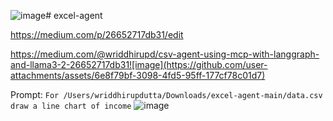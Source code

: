 ![image](https://github.com/user-attachments/assets/76aa9b71-a588-42d1-8604-b03563cd1072)# excel-agent

https://medium.com/p/26652717db31/edit

https://medium.com/@wriddhirupd/csv-agent-using-mcp-with-langgraph-and-llama3-2-26652717db31![image](https://github.com/user-attachments/assets/6e8f79bf-3098-4fd5-95ff-177cf78c01d7)

Prompt: `For /Users/wriddhirupdutta/Downloads/excel-agent-main/data.csv draw a line chart of income`
![image](https://github.com/user-attachments/assets/d2daf403-4598-4a21-b6b4-9aa77b4ce3ac)


